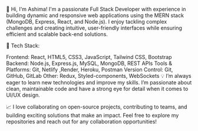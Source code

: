 

👋 Hi, I'm Ashima! I'm a passionate Full Stack Developer with experience in building dynamic and responsive web applications using the MERN stack (MongoDB, Express, React, and Node.js). I enjoy tackling complex challenges and creating intuitive, user-friendly interfaces while ensuring efficient and scalable back-end solutions.

🔧 Tech Stack:

Frontend: React, HTML5, CSS3, JavaScript, Tailwind CSS, Bootstrap 
Backend: Node.js, Express.js, MySQL, MongoDB, REST APIs
Tools & Platforms: Git, Netlify ,Render, Heroku, Postman
Version Control: Git, GitHub, GitLab
Other: Redux, Styled-components, WebSockets
💡 I’m always eager to learn new technologies and improve my skills. I’m passionate about clean, maintainable code and have a strong eye for detail when it comes to UI/UX design.

📈 I love collaborating on open-source projects, contributing to teams, and building exciting solutions that make an impact. Feel free to explore my repositories and reach out for any collaboration opportunities!
